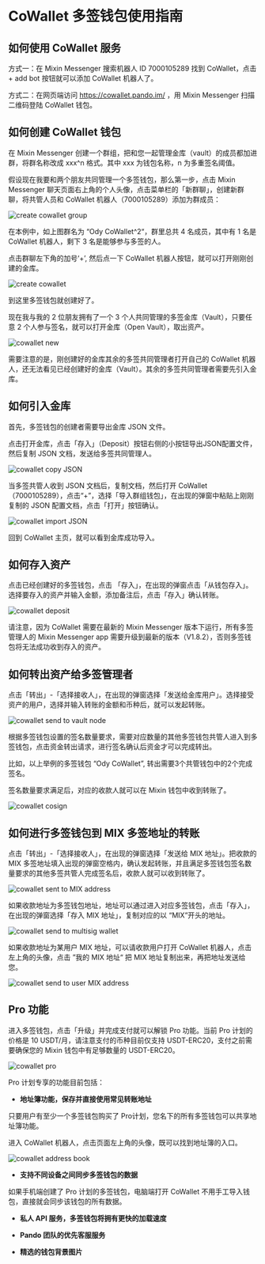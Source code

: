 # CoWallet 多签钱包使用指南

## 如何使用 CoWallet 服务

方式一：在 Mixin Messenger 搜索机器人 ID 7000105289 找到 CoWallet，点击 + add bot 按钮就可以添加 CoWallet 机器人了。

方式二：在网页端访问 https://cowallet.pando.im/ ，用 Mixin Messenger 扫描二维码登陆 CoWallet 钱包。

## 如何创建 CoWallet 钱包

在 Mixin Messenger 创建一个群组，把和您一起管理金库（vault）的成员都加进群，将群名称改成 xxx^n 格式。其中 xxx 为钱包名称，n 为多重签名阈值。

假设现在我要和两个朋友共同管理一个多签钱包，那么第一步，点击 Mixin Messenger 聊天页面右上角的个人头像，点击菜单栏的「新群聊」，创建新群聊，将共管人员和 CoWallet 机器人（7000105289）添加为群成员：

![create cowallet group](./assets/cowallet-group.webp)

在本例中，如上图群名为 “Ody CoWallet^2“，群里总共 4 名成员，其中有 1 名是 CoWallet 机器人，剩下 3 名是能够参与多签的人。

点击群聊左下角的加号‘+’, 然后点一下 CoWallet 机器人按钮，就可以打开刚刚创建的金库。

![create cowallet](./assets/cowallet-create.webp)

到这里多签钱包就创建好了。

现在我与我的 2 位朋友拥有了一个 3 个人共同管理的多签金库（Vault），只要任意 2 个人参与签名，就可以打开金库（Open Vault），取出资产。

![cowallet new](./assets/cowallet-new.webp)

需要注意的是，刚创建好的金库其余的多签共同管理者打开自己的 CoWallet 机器人，还无法看见已经创建好的金库（Vault）。其余的多签共同管理者需要先引入金库。

## 如何引入金库

首先，多签钱包的创建者需要导出金库 JSON 文件。

点击打开金库，点击「存入」（Deposit）按钮右侧的小按钮导出JSON配置文件，然后复制 JSON 文档，发送给多签共同管理人。

![cowallet copy JSON](./assets/cowallet-json.webp)

当多签共管人收到 JSON 文档后，复制文档，然后打开 CoWallet（7000105289），点击“+”，选择「导入群组钱包」，在出现的弹窗中粘贴上刚刚复制的 JSON 配置文档，点击「打开」按钮确认。

![cowallet import JSON](./assets/cowallet-jsonimport.webp)

回到 CoWallet 主页，就可以看到金库成功导入。

## 如何存入资产

点击已经创建好的多签钱包，点击 「存入」，在出现的弹窗点击「从钱包存入」。选择要存入的资产并输入金额，添加备注后，点击「存入」确认转账。

![cowallet deposit](./assets/cowallet-deposit.webp)

请注意，因为 CoWallet 需要在最新的 Mixin Messenger 版本下运行，所有多签管理人的 Mixin Messenger app 需要升级到最新的版本（V1.8.2），否则多签钱包将无法成功收到存入的资产。

## 如何转出资产给多签管理者

点击「转出」-「选择接收人」，在出现的弹窗选择「发送给金库用户」。选择接受资产的用户，选择并输入转账的金额和币种后，就可以发起转账。

![cowallet send to vault node](./assets/cowallet-sendmgtnode.webp)

根据多签钱包设置的签名数量要求，需要对应数量的其他多签钱包共管人进入到多签钱包，点击资金转出请求，进行签名确认后资金才可以完成转出。

比如，以上举例的多签钱包 “Ody CoWallet”, 转出需要3个共管钱包中的2个完成签名。

签名数量要求满足后，对应的收款人就可以在 Mixin 钱包中收到转账了。

![cowallet cosign](./assets/cowallet-cosign.webp)

## 如何进行多签钱包到 MIX 多签地址的转账

点击「转出」-「选择接收人」，在出现的弹窗选择「发送给 MIX 地址」。把收款的 MIX 多签地址填入出现的弹窗空格内，确认发起转账，并且满足多签钱包签名数量要求的其他多签共管人完成签名后，收款人就可以收到转账了。

![cowallet sent to MIX address](./assets/cowallet-MIXaddsend.webp)

如果收款地址为多签钱包地址，地址可以通过进入对应多签钱包，点击「存入」，在出现的弹窗选择「存入 MIX 地址」，复制对应的以 “MIX”开头的地址。

![cowallet send to multisig wallet](./assets/cowallet-multisigwalletsend.webp)

如果收款地址为某用户 MIX 地址，可以请收款用户打开 CoWallet 机器人，点击左上角的头像，点击 ”我的 MIX 地址“ 把 MIX 地址复制出来，再把地址发送给您。

![cowallet send to user MIX address](./assets/cowallet-userMIXaddsend.webp)

## Pro 功能

进入多签钱包，点击「升级」并完成支付就可以解锁 Pro 功能。当前 Pro 计划的价格是 10 USDT/月，请注意支付的币种目前仅支持 USDT-ERC20，支付之前需要确保您的 Mixin 钱包中有足够数量的 USDT-ERC20。

![cowallet pro](./assets/cowallet-pro.webp)

Pro 计划专享的功能目前包括：

- **地址簿功能，保存并直接使用常见转账地址**

只要用户有至少一个多签钱包购买了 Pro计划，您名下的所有多签钱包可以共享地址簿功能。

进入 CoWallet 机器人，点击页面左上角的头像，既可以找到地址簿的入口。

![cowallet address book](./assets/cowallet-addressbook.webp)

- **支持不同设备之间同步多签钱包的数据**

如果手机端创建了 Pro 计划的多签钱包，电脑端打开 CoWallet 不用手工导入钱包，直接就会同步该钱包的所有数据。

- **私人 API 服务，多签钱包将拥有更快的加载速度**

- **Pando 团队的优先客服服务**

- **精选的钱包背景图片**
